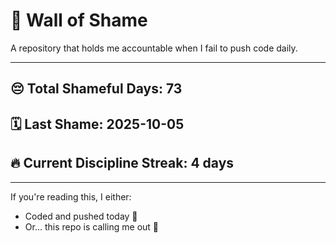 # 🧱 Wall of Shame

A repository that holds me accountable when I fail to push code daily.

---

## 😔 Total Shameful Days: **73**
## 🗓️ Last Shame: **2025-10-05**
## 🔥 Current Discipline Streak: **4 days**

---

If you're reading this, I either:
- Coded and pushed today 💪
- Or... this repo is calling me out 😤
